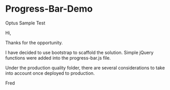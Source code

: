 Progress-Bar-Demo
=================

Optus Sample Test



Hi,

Thanks for the opportunity.

I have decided to use bootstrap to scaffold the solution. 
Simple jQuery functions were added into the progress-bar.js file.


Under the production quality folder, there are several considerations to take into account once deployed to production.

Fred
